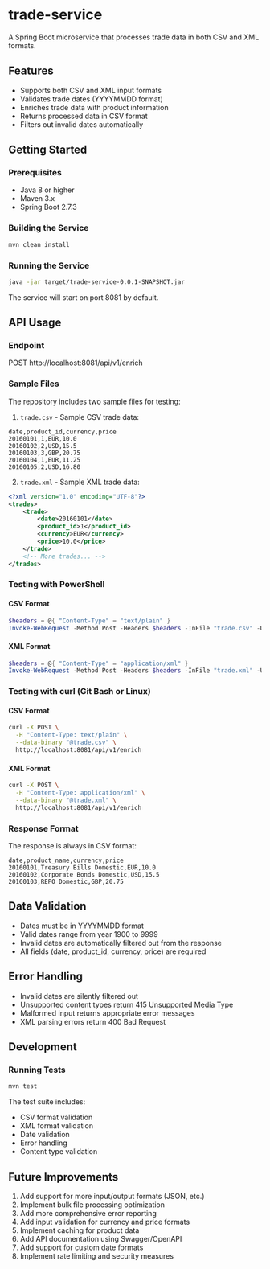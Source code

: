 # trade-service

A Spring Boot microservice that processes trade data in both CSV and XML formats.

## Features
- Supports both CSV and XML input formats
- Validates trade dates (YYYYMMDD format)
- Enriches trade data with product information
- Returns processed data in CSV format
- Filters out invalid dates automatically

## Getting Started

### Prerequisites
- Java 8 or higher
- Maven 3.x
- Spring Boot 2.7.3

### Building the Service
```bash
mvn clean install
```

### Running the Service
```bash
java -jar target/trade-service-0.0.1-SNAPSHOT.jar
```

The service will start on port 8081 by default.

## API Usage

### Endpoint
POST http://localhost:8081/api/v1/enrich

### Sample Files
The repository includes two sample files for testing:

1. `trade.csv` - Sample CSV trade data:
```csv
date,product_id,currency,price
20160101,1,EUR,10.0
20160102,2,USD,15.5
20160103,3,GBP,20.75
20160104,1,EUR,11.25
20160105,2,USD,16.80
```

2. `trade.xml` - Sample XML trade data:
```xml
<?xml version="1.0" encoding="UTF-8"?>
<trades>
    <trade>
        <date>20160101</date>
        <product_id>1</product_id>
        <currency>EUR</currency>
        <price>10.0</price>
    </trade>
    <!-- More trades... -->
</trades>
```

### Testing with PowerShell

#### CSV Format
```powershell
$headers = @{ "Content-Type" = "text/plain" }
Invoke-WebRequest -Method Post -Headers $headers -InFile "trade.csv" -Uri "http://localhost:8081/api/v1/enrich"
```

#### XML Format
```powershell
$headers = @{ "Content-Type" = "application/xml" }
Invoke-WebRequest -Method Post -Headers $headers -InFile "trade.xml" -Uri "http://localhost:8081/api/v1/enrich"
```

### Testing with curl (Git Bash or Linux)

#### CSV Format
```bash
curl -X POST \
  -H "Content-Type: text/plain" \
  --data-binary "@trade.csv" \
  http://localhost:8081/api/v1/enrich
```

#### XML Format
```bash
curl -X POST \
  -H "Content-Type: application/xml" \
  --data-binary "@trade.xml" \
  http://localhost:8081/api/v1/enrich
```

### Response Format
The response is always in CSV format:
```csv
date,product_name,currency,price
20160101,Treasury Bills Domestic,EUR,10.0
20160102,Corporate Bonds Domestic,USD,15.5
20160103,REPO Domestic,GBP,20.75
```

## Data Validation
- Dates must be in YYYYMMDD format
- Valid dates range from year 1900 to 9999
- Invalid dates are automatically filtered out from the response
- All fields (date, product_id, currency, price) are required

## Error Handling
- Invalid dates are silently filtered out
- Unsupported content types return 415 Unsupported Media Type
- Malformed input returns appropriate error messages
- XML parsing errors return 400 Bad Request

## Development

### Running Tests
```bash
mvn test
```

The test suite includes:
- CSV format validation
- XML format validation
- Date validation
- Error handling
- Content type validation

## Future Improvements
1. Add support for more input/output formats (JSON, etc.)
2. Implement bulk file processing optimization
3. Add more comprehensive error reporting
4. Add input validation for currency and price formats
5. Implement caching for product data
6. Add API documentation using Swagger/OpenAPI
7. Add support for custom date formats
8. Implement rate limiting and security measures
